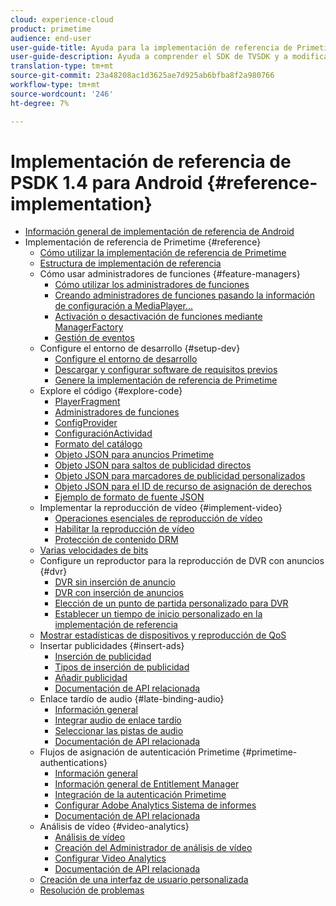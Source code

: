 ```yaml
---
cloud: experience-cloud
product: primetime
audience: end-user
user-guide-title: Ayuda para la implementación de referencia de Primetime
user-guide-description: Ayuda a comprender el SDK de TVSDK y a modificar los administradores de funciones para personalizar su reproductor personal.
translation-type: tm+mt
source-git-commit: 23a48208ac1d3625ae7d925ab6bfba8f2a980766
workflow-type: tm+mt
source-wordcount: '246'
ht-degree: 7%

---
```



# Implementación de referencia de PSDK 1.4 para Android {#reference-implementation}

+ [Información general de implementación de referencia de Android](home.md)
+ Implementación de referencia de Primetime {#reference}
   + [Cómo utilizar la implementación de referencia de Primetime](ref-implementation/how-to-use-ref-player.md)
   + [Estructura de implementación de referencia](ref-implementation/ref-player-structure.md)
   + Cómo usar administradores de funciones {#feature-managers}
      + [Cómo utilizar los administradores de funciones](ref-implementation/using-feature-managers/how-to-use-feature-managers.md)
      + [Creando administradores de funciones pasando la información de configuración a MediaPlayer...](ref-implementation/using-feature-managers/creating-feature-managers.md)
      + [Activación o desactivación de funciones mediante ManagerFactory](ref-implementation/using-feature-managers/turning-features-on-off.md)
      + [Gestión de eventos](ref-implementation/using-feature-managers/handling-events.md)
   + Configure el entorno de desarrollo {#setup-dev}
      + [Configure el entorno de desarrollo](set-up-dev-environment/set-up-dev-environment-overview.md)
      + [Descargar y configurar software de requisitos previos](set-up-dev-environment/download-prereqs-android.md)
      + [Genere la implementación de referencia de Primetime](set-up-dev-environment/install-the-ref-player-project.md)
   + Explore el código {#explore-code}
      + [PlayerFragment](set-up-dev-environment/exploring-code/player-fragment.md)
      + [Administradores de funciones](set-up-dev-environment/exploring-code/about-psdk-feature-managers.md)
      + [ConfigProvider](set-up-dev-environment/exploring-code/config-provider.md)
      + [ConfiguraciónActividad](set-up-dev-environment/exploring-code/settings-activity.md)
      + [Formato del catálogo](set-up-dev-environment/exploring-code/catalog-format.md)
      + [Objeto JSON para anuncios Primetime](set-up-dev-environment/exploring-code/json-pt-ads.md)
      + [Objeto JSON para saltos de publicidad directos](set-up-dev-environment/exploring-code/json-direct-ad-breaks.md)
      + [Objeto JSON para marcadores de publicidad personalizados](set-up-dev-environment/exploring-code/json-custom-ad-markers.md)
      + [Objeto JSON para el ID de recurso de asignación de derechos](set-up-dev-environment/exploring-code/json-entitlement-resource-id.md)
      + [Ejemplo de formato de fuente JSON](set-up-dev-environment/exploring-code/example-json-feed-format.md)
   + Implementar la reproducción de vídeo {#implement-video}
      + [Operaciones esenciales de reproducción de vídeo](implement-video-playback/video-playback.md)
      + [Habilitar la reproducción de vídeo](implement-video-playback/enable-video-playback.md)
      + [Protección de contenido DRM](implement-video-playback/content-protection.md)
   + [Varias velocidades de bits](implement-video-playback/mbr.md)
   + Configure un reproductor para la reproducción de DVR con anuncios {#dvr}
      + [DVR sin inserción de anuncio](implement-video-playback/dvr/dvr-without-ad-insertion.md)
      + [DVR con inserción de anuncios](implement-video-playback/dvr/dvr-with-ad-insertion.md)
      + [Elección de un punto de partida personalizado para DVR](implement-video-playback/dvr/dvr-custom-start-point.md)
      + [Establecer un tiempo de inicio personalizado en la implementación de referencia](implement-video-playback/dvr/set-custom-start-time-dvr.md)
   + [Mostrar estadísticas de dispositivos y reproducción de QoS](implement-video-playback/qos-statistics.md)
   + Insertar publicidades {#insert-ads}
      + [Inserción de publicidad](insert-ads/ad-insertion.md)
      + [Tipos de inserción de publicidad](insert-ads/ad-insertion-types.md)
      + [Añadir publicidad](insert-ads/add-advertising.md)
      + [Documentación de API relacionada](insert-ads/aps-callbacks-ad-insertion.md)
   + Enlace tardío de audio {#late-binding-audio}
      + [Información general](late-binding-audio/late-binding-audio-overview.md)
      + [Integrar audio de enlace tardío](late-binding-audio/aa-enable.md)
      + [Seleccionar las pistas de audio](late-binding-audio/select-audio-tracks.md)
      + [Documentación de API relacionada](late-binding-audio/aa-api-callbacks.md)
   + Flujos de asignación de autenticación Primetime {#primetime-authentications}
      + [Información general](paytvpass-entitlement/paytvpass-entitlement-overview.md)
      + [Información general de Entitlement Manager](paytvpass-entitlement/entitlement-overvivew.md)
      + [Integración de la autenticación Primetime](paytvpass-entitlement/integrate-pass.md)
      + [Configurar Adobe Analytics Sistema de informes](paytvpass-entitlement/pass-analytics-setup.md)
      + [Documentación de API relacionada](paytvpass-entitlement/pass-apis-callbacks.md)
   + Análisis de vídeo {#video-analytics}
      + [Análisis de vídeo](video-analytics/video-analytics-overview.md)
      + [Creación del Administrador de análisis de vídeo](video-analytics/create-video-analytics-manager.md)
      + [Configurar Video Analytics](video-analytics/configure-video-analytics-manager.md)
      + [Documentación de API relacionada](video-analytics/va-apis-callbacks.md)
   + [Creación de una interfaz de usuario personalizada](build-custom-ui.md)
   + [Resolución de problemas](troubleshooting.md)
